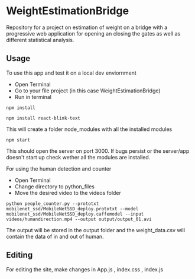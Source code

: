# WeightEstimationBridge
Repository for a project on estimation of weight on a bridge with a progressive web application for opening an closing the gates as well as different statistical analysis.

## Usage
To use this app and test it on a local dev enviornment 
* Open Terminal
* Go to your file project (in this case WeightEstimationBridge)
* Run in terminal

```bison
npm install
```
```bison
npm install react-blink-text
```
This will create a folder node_modules with all the installed modules
```bison
npm start
```
This should open the server on port 3000.
If bugs persist or the server/app doesn't start up check wether all the modules are installed.

For using the human detection and counter
* Open Terminal
* Change directory to python_files
* Move the desired video to the videos folder
```bison
python people_counter.py --prototxt mobilenet_ssd/MobileNetSSD_deploy.prototxt --model mobilenet_ssd/MobileNetSSD_deploy.caffemodel --input videos/humandirection.mp4 --output output/output_01.avi
```
The output will be stored in the output folder and the weight_data.csv will contain the data of in and out of human.

## Editing
For editing the site, make changes in App.js , index.css , index.js
